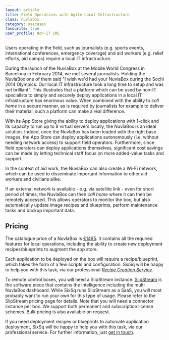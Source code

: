 ```yaml
---
layout: article
title: Field Operations with Agile Local Infrastructure
class: nuvlabox
category: usecases
favourite: true
user_profile: Non-IT SME
---
```


Users operating in the field, such as journalists (e.g. sports events, international conferences, emergency coverage) and aid workers (e.g. relief efforts, aid camps) require a local IT infrastructure.

During the launch of the NuvlaBox at the Mobile World Congress in Barcelona in February 2014, we met several journalists. Holding the NuvlaBox one of them said "I wish we'd had your NuvlaBox during the Sochi 2014 Olympics. Our local IT infrastructure took a long time to setup and was not brilliant". This illustrates that a platform which can be used by non-IT specialists to simply and securely deploy applications in a local IT infrastructure has enormous value. When combined with the ability to *call home* in a secure manner, as is required by journalists for example to deliver their material, such a platform can make a real difference.

With its App Store giving the ability to deploy applications with 1-click and its capacity to run up to 8 virtual servers locally, the NuvlaBox is an ideal solution. Indeed, once the NuvlaBox has been loaded with the right base images, the App Store can deploy applications autonomously (i.e. without needing network access) to support field operators. Furthermore, since field operators can deploy applications themselves, significant cost savings can be made by letting technical staff focus on more added-value tasks and support.

In the context of aid work, the NuvlaBox can also create a Wi-Fi network, which can be used to disseminate important information to other aid workers and civilians alike.

If an external network is available - e.g. via satellite link - even for short period of times, the NuvlaBox can then *call home* where it can then be remotely accessed. This allows operators to monitor the box, but also automatically update image recipes and blueprints, perform maintenance tasks and backup important data.


Pricing
----

The catalogue price of a NuvlaBox is [€1495](/products/nuvlabox-pricing.html). It contains all the required features for local operations, including the ability to create new deployment recipes/blueprints to augment the app store.

Each application to be deployed on the box will require a recipe/blueprint, which takes the form of a few scripts and configuration. SixSq will be happy to help you with this task, via our professional [*Recipe Creation Service*](/products/nuvlabox-pricing.html).

To remote control boxes, you will need a SlipStream instance. [SlipStream](/products/slipstream.html) is the software piece that contains the intelligence including the multi NuvlaBox dashboard. While SixSq runs SlipStream as a SaaS, you will most probably want to run your own for this type of usage. Please refer to the SlipStream pricing page for details. Note that you will need a connector instance per box. We support both permanent and subscription license schemes. Bulk pricing is also available on request.

If you need deployment recipes or blueprints to automate application deployment, SixSq will be happy to help you with this task, via our professional service.  For further information, just [get in touch](mailto:info@sixsq.com).

